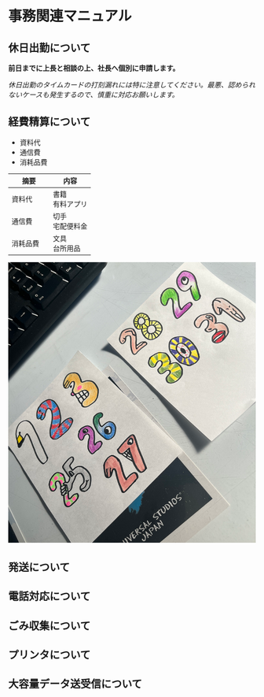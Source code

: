 # 事務関連マニュアル
## 休日出勤について
**前日までに上長と相談の上、社長へ個別に申請します。**

*休日出勤のタイムカードの打刻漏れには特に注意してください。最悪、認められないケースも発生するので、慎重に対応お願いします。*
## 経費精算について
- 資料代
- 通信費
- 消耗品費

|摘要　|内容
|--|--
|資料代　|書籍<br>有料アプリ
|通信費　|切手<br>宅配便料金
|消耗品費　|文具<br>台所用品
![切手代](img/illustration.png)
## 発送について
## 電話対応について
## ごみ収集について
## プリンタについて
## 大容量データ送受信について
